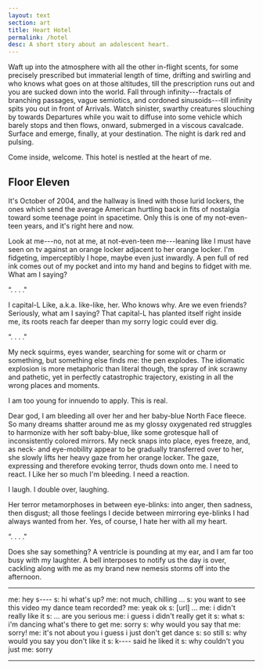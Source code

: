 ```yaml
---
layout: text
section: art
title: Heart Hotel
permalink: /hotel
desc: A short story about an adolescent heart.
---
```


Waft up into the atmosphere with all the other in-flight scents, for
some precisely prescribed but immaterial length of time, drifting and
swirling and who knows what goes on at those altitudes, till the
prescription runs out and you are sucked down into the world. Fall
through infinity---fractals of branching passages, vague semiotics,
and cordoned sinusoids---till infinity spits you out in front of
Arrivals. Watch sinister, swarthy creatures slouching by towards
Departures while you wait to diffuse into some vehicle which barely
stops and then flows, onward, submerged in a viscous
cavalcade. Surface and emerge, finally, at your destination. The night
is dark red and pulsing.

Come inside, welcome. This hotel is nestled at the heart of me.

## Floor Eleven

It's October of 2004, and the hallway is lined with those lurid
lockers, the ones which send the average American hurtling back in
fits of nostalgia toward some teenage point in spacetime. Only this is
one of my not-even-teen years, and it's right here and now.

Look at me---no, not at me, at not-even-teen me---leaning like I must
have seen on tv against an orange locker adjacent to her orange
locker. I'm fidgeting, imperceptibly I hope, maybe even just
inwardly. A pen full of red ink comes out of my pocket and into my
hand and begins to fidget with me. What am I saying?

&ldquo;. . . ."

I capital-L Like, a.k.a. like-like, her. Who knows why. Are we even
friends? Seriously, what am I saying? That capital-L has planted
itself right inside me, its roots reach far deeper than my sorry logic
could ever dig.

&ldquo;. . . ."

My neck squirms, eyes wander, searching for some wit or charm or
something, but something else finds me: the pen explodes. The
idiomatic explosion is more metaphoric than literal though, the spray
of ink scrawny and pathetic, yet in perfectly catastrophic trajectory,
existing in all the wrong places and moments.

I am too young for innuendo to apply. This is real.

Dear god, I am bleeding all over her and her baby-blue North Face
fleece. So many dreams shatter around me as my glossy oxygenated red
struggles to harmonize with her soft baby-blue, like some grotesque
hall of inconsistently colored mirrors. My neck snaps into place, eyes
freeze, and, as neck- and eye-mobility appear to be gradually
transferred over to her, she slowly lifts her heavy gaze from her
orange locker. The gaze, expressing and therefore evoking terror,
thuds down onto me. I need to react. I Like her so much I'm
bleeding. I need a reaction.

I laugh. I double over, laughing.

Her terror metamorphoses in between eye-blinks: into anger, then
sadness, then disgust; all those feelings I decide between mirroring
eye-blinks I had always wanted from her. Yes, of course, I hate her
with all my heart.

&ldquo;. . . ."

Does she say something? A ventricle is pounding at my ear, and I am
far too busy with my laughter. A bell interposes to notify us the day
is over, cackling along with me as my brand new nemesis storms off
into the afternoon.

----------------------------------------------------------------------

me: hey s----
s: hi what's up?
me: not much, chilling
...
s: you want to see this video my dance team recorded?
me: yeak ok
s: [url]
...
me: i didn't really like it
s: ... are you serious
me: i guess i didn't really get it
s: what
s: i'm dancing what's there to get
me: sorry
s: why would you say that
me: sorry!
me: it's not about you i guess i just don't get dance
s: so still
s: why would you say you don't like it
s: k---- said he liked it
s: why couldn't you just
me: sorry

______________________________________________________________________




